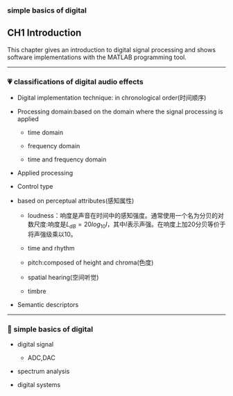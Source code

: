 ### simple basics of digital

## CH1 Introduction

This chapter gives an introduction to digital signal processing and shows software implementations with the MATLAB programming tool.



---

### :heartpulse: classifications of digital audio effects

+ Digital implementation technique: in chronological order(时间顺序)

+ Processing domain:based on the domain where the signal processing is applied 
  
  + time domain
  
  + frequency domain
  
  + time and frequency domain

+ Applied processing

+ Control type

+ based on perceptual attributes(感知属性)
  
  + loudness：响度是声音在时间中的感知强度。通常使用一个名为分贝的对数尺度:响度是$L_{dB} = 20 log_{10}I$，其中$I$表示声强。在响度上加20分贝等价于将声强级乘以10。
  
  + time and rhythm
  
  + pitch:composed of height and chroma(色度)
  
  + spatial hearing(空间听觉)
  
  + timbre

+ Semantic descriptors



---

### :yellow_heart: simple basics of digital

+ digital signal
  
  + ADC,DAC

+ spectrum analysis

+ digital systems


